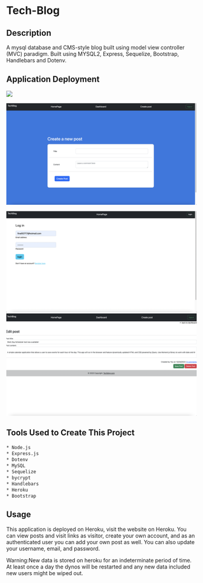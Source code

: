 # Tech-Blog

## Description

A mysql database and CMS-style blog built using model view controller (MVC) paradigm. Built using MYSQL2, Express, Sequelize, Bootstrap, Handlebars and Dotenv.

## Application Deployment

![](assets/Screen%20Shot%202022-12-24%20at%208.01.04%20PM.png%0D)

![](assets/Screen%20Shot%202022-12-24%20at%208.01.28%20PM.png)

![](assets/Screen%20Shot%202022-12-24%20at%208.02.53%20PM.png)
![](assets/Screen%20Shot%202022-12-24%20at%208.03.55%20PM.png)

## Tools Used to Create This Project

    * Node.js
    * Express.js
    * Dotenv
    * MySQL
    * Sequelize
    * bycrypt
    * Handlebars
    * Heroku
    * Bootstrap

## Usage

This application is deployed on Heroku, visit the website on Heroku. You can view posts and visit links as visitor, create your own account, and as an authenticated user you can add your own post as well. You can also update your username, email, and password.

Warning:New data is stored on heroku for an indeterminate period of time. At least once a day the dynos will be restarted and any new data included new users might be wiped out.
